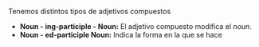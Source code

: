 Tenemos distintos tipos de adjetivos compuestos

- **Noun - ing-participle - Noun:** El adjetivo compuesto modifica el *noun*.
- **Noun - ed-participle Noun:** Indica la forma en la que se hace
